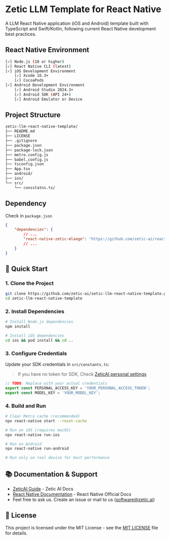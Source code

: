# Zetic LLM Template for React Native

A LLM React Native application (iOS and Android) template built with TypeScript and Swift/Kotlin, following current React Native development best practices.

## React Native Environment
```bash
[✓] Node.js (18 or higher)
[✓] React Native CLI (latest)
[✓] iOS Development Environment
    [✓] Xcode 16.3+
    [✓] CocoaPods
[✓] Android Development Environment  
    [✓] Android Studio 2024.3+
    [✓] Android SDK (API 24+)
    [✓] Android Emulator or Device
```

## Project Structure

```bash
zetic-llm-react-native-template/
├── README.md
├── LICENSE
├── .gitignore
├── package.json
├── package-lock.json
├── metro.config.js
├── babel.config.js
├── tsconfig.json
├── App.tsx
├── android/
├── ios/
└── src/
    └── consstatns.ts/

```

## Dependency

Check in `package.json`

```json
{
    "dependencies": {
        // ...
        "react-native-zetic-mlange": "https://github.com/zetic-ai/react-native-zetic-mlange.git",
        // ...
    }
}
```

## 🚀 Quick Start

### 1. Clone the Project

```bash
git clone https://github.com/zetic-ai/zetic-llm-react-native-template.git
cd zetic-llm-react-native-template
```

### 2. Install Dependencies

```bash
# Install Node.js dependencies
npm install

# Install iOS dependencies
cd ios && pod install && cd ..
```

### 3. Configure Credentials

Update your SDK credentials in `src/constants.ts`:

> If you have no token for SDK, Check [ZeticAI personal settings](https://mlange.zetic.ai/settings?tab=pat)

```typescript
// TODO: Replace with your actual credentials
export const PERSONAL_ACCESS_KEY = 'YOUR_PERSONAL_ACCESS_TOKEN';
export const MODEL_KEY = 'YOUR_MODEL_KEY';
```

### 4. Build and Run

```bash
# Clear Metro cache (recommended)
npx react-native start --reset-cache

# Run on iOS (requires macOS)
npx react-native run-ios

# Run on Android
npx react-native run-android

# Run only on real device for best performance
```

## 📚 Documentation & Support

- [ZeticAI Guide](https://docs.zetic.ai) - Zetic AI Docs
- [React Native Documentation](https://reactnative.dev/docs/getting-started) - React Native Official Docs
- Feel free to ask us. Create an issue or mail to us ([software@zetic.ai](mailto:software@zetic.ai))

## 📄 License

This project is licensed under the MIT License - see the [MIT LICENSE](LICENSE) file for details.
